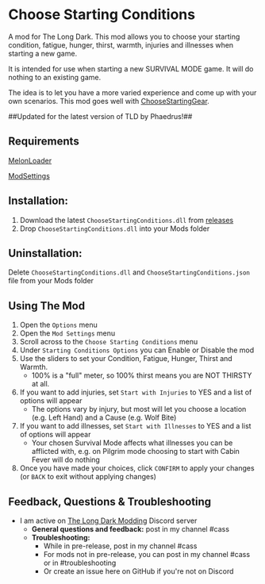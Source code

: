# Choose Starting Conditions
A mod for The Long Dark. 
This mod allows you to choose your starting condition, fatigue, hunger, thirst, warmth, injuries and illnesses when starting a new game. 

It is intended for use when starting a new SURVIVAL MODE game. It will do nothing to an existing game.

The idea is to let you have a more varied experience and come up with your own scenarios. 
This mod goes well with [ChooseStartingGear](https://github.com/GruffCassquatch/ChooseStartingGear). 

##Updated for the latest version of TLD by Phaedrus!##

## Requirements
[MelonLoader](https://github.com/HerpDerpinstine/MelonLoader/releases/latest/download/MelonLoader.Installer.exe) 
 
[ModSettings](https://github.com/zeobviouslyfakeacc/ModSettings/releases)

## Installation:
1. Download the latest ```ChooseStartingConditions.dll``` from [releases](https://github.com/GruffCassquatch/ChooseStartingConditions/releases)
2. Drop ```ChooseStartingConditions.dll``` into your Mods folder

## Uninstallation:
Delete ```ChooseStartingConditions.dll``` and ```ChooseStartingConditions.json``` file from your Mods folder

## Using The Mod
1. Open the ```Options``` menu
2. Open the ```Mod Settings``` menu
3. Scroll across to the ```Choose Starting Conditions``` menu
4. Under ```Starting Conditions Options``` you can Enable or Disable the mod 
5. Use the sliders to set your Condition, Fatigue, Hunger, Thirst and Warmth. 
    * 100% is a "full" meter, so 100% thirst means you are NOT THIRSTY at all.
6. If you want to add injuries, set ```Start with Injuries``` to YES and a list of options will appear
    * The options vary by injury, but most will let you choose a location (e.g. Left Hand) and a Cause (e.g. Wolf Bite)
7. If you want to add illnesses, set ```Start with Illnesses``` to YES and a list of options will appear
    * Your chosen Survival Mode affects what illnesses you can be afflicted with, e.g. on Pilgrim mode choosing to start with Cabin Fever will do nothing
8. Once you have made your choices, click ```CONFIRM``` to apply your changes (or ```BACK``` to exit without applying changes)

## Feedback, Questions & Troubleshooting
* I am active on [The Long Dark Modding](https://discord.gg/QvFE7VV4WZ) Discord server
	* **General questions and feedback:** post in my channel #cass
	* **Troubleshooting:** 
		* While in pre-release, post in my channel #cass 
		* For mods not in pre-release, you can post in my channel #cass or in #troubleshooting 
		* Or create an issue here on GitHub if you're not on Discord

